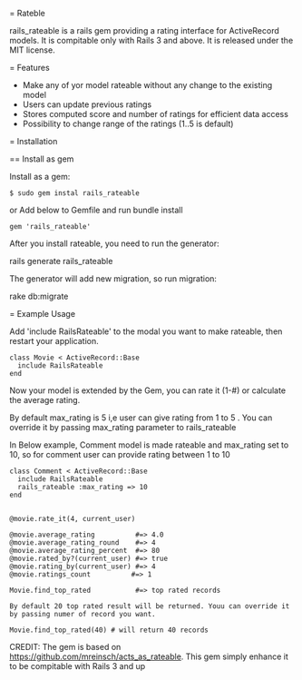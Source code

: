 = Rateble

rails_rateable is a rails gem providing a rating interface for ActiveRecord models.
It is compitable only with Rails 3 and above. It is released under the MIT license. 


= Features

* Make any of yor model rateable without any change to the existing model
* Users can update previous ratings
* Stores computed score and number of ratings for efficient data access
* Possibility to change range of the ratings (1..5 is default)

= Installation

== Install as gem

Install as a gem:

    $ sudo gem instal rails_rateable

or
	Add below to Gemfile and run bundle install

	gem 'rails_rateable'

After you install rateable, you need to run the generator:

rails generate rails_rateable

The generator will add new migration, so run migration:

rake db:migrate

= Example Usage

Add 'include RailsRateable' to the modal you want to make rateable, then restart your application.

    class Movie < ActiveRecord::Base
      include RailsRateable
    end

Now your model is extended by the Gem, you can rate it (1-#) or calculate the average rating. 


By default max_rating is 5 i,e user can give rating from 1 to 5 . You can override it by passing max_rating parameter
to rails_rateable

In Below example, Comment model is made rateable and max_rating set to 10, so for comment user can provide rating between 1 to 10

    class Comment < ActiveRecord::Base
	  include RailsRateable
      rails_rateable :max_rating => 10
    end


    @movie.rate_it(4, current_user)

    @movie.average_rating          #=> 4.0
    @movie.average_rating_round    #=> 4
    @movie.average_rating_percent  #=> 80
    @movie.rated_by?(current_user) #=> true
    @movie.rating_by(current_user) #=> 4
    @movie.ratings_count          #=> 1

    Movie.find_top_rated           #=> top rated records

    By default 20 top rated result will be returned. Youu can override it by passing numer of record you want.

	Movie.find_top_rated(40) # will return 40 records




CREDIT:
The gem is based on https://github.com/mreinsch/acts_as_rateable. This gem simply enhance it to be compitable with Rails 3 and up
